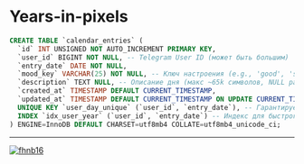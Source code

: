 # Years-in-pixels
 
```sql
CREATE TABLE `calendar_entries` (
  `id` INT UNSIGNED NOT AUTO_INCREMENT PRIMARY KEY,
  `user_id` BIGINT NOT NULL, -- Telegram User ID (может быть большим)
  `entry_date` DATE NOT NULL,
  `mood_key` VARCHAR(25) NOT NULL, -- Ключ настроения (e.g., 'good', 'sad')
  `description` TEXT NULL, -- Описание дня (макс ~65k символов, NULL разрешен)
  `created_at` TIMESTAMP DEFAULT CURRENT_TIMESTAMP,
  `updated_at` TIMESTAMP DEFAULT CURRENT_TIMESTAMP ON UPDATE CURRENT_TIMESTAMP,
  UNIQUE KEY `user_day_unique` (`user_id`, `entry_date`), -- Гарантирует одну запись на пользователя в день
  INDEX `idx_user_year` (`user_id`, `entry_date`) -- Индекс для быстрого поиска по пользователю и году/дате
) ENGINE=InnoDB DEFAULT CHARSET=utf8mb4 COLLATE=utf8mb4_unicode_ci;
```

---
  [![fhnb16](https://img.shields.io/badge/Made_by_fhnb16-april_2025-gray.svg?style=plastic&labelColor=FF0000)](https://fhnb.ru/)
